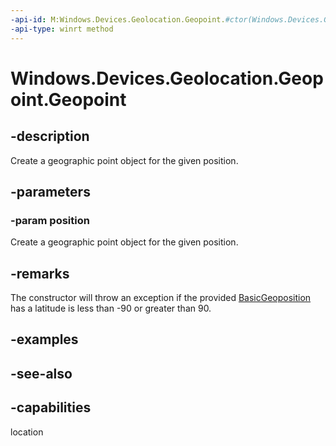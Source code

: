 ```yaml
---
-api-id: M:Windows.Devices.Geolocation.Geopoint.#ctor(Windows.Devices.Geolocation.BasicGeoposition)
-api-type: winrt method
---
```


<!-- Method syntax
public Geopoint(Windows.Devices.Geolocation.BasicGeoposition position)
-->

# Windows.Devices.Geolocation.Geopoint.Geopoint

## -description
Create a geographic point object for the given position.

## -parameters
### -param position
Create a geographic point object for the given position.

## -remarks
The constructor will throw an exception if the provided [BasicGeoposition](basicgeoposition.md) has a latitude is less than -90 or greater than 90.

## -examples

## -see-also

## -capabilities
location
